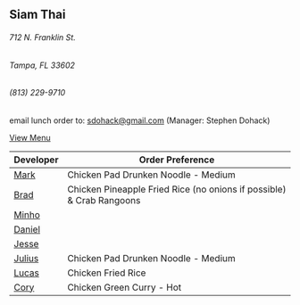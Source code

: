 ## Siam Thai
###### 712 N. Franklin St.
###### Tampa, FL 33602
###### (813) 229-9710

email lunch order to: sdohack@gmail.com
(Manager: Stephen Dohack)

[View Menu](http://www.si-am-thairestaurant.com/lunch-menu/)



Developer                                           | Order Preference
----------------------------------------------------|---------------------
[Mark](http://github.com/mark-smithtb)              | Chicken Pad Drunken Noodle - Medium
[Brad](https://github.com/bradreed)                 | Chicken Pineapple Fried Rice (no onions if possible) & Crab Rangoons
[Minho](https://github.com/minhochoi)               | 
[Daniel](https://github.come/dtartaglia)            | 
[Jesse](https://github.com/jessecurry)              | 
[Julius](https://github.com/)                       | Chicken Pad Drunken Noodle - Medium
[Lucas](https://github.com/)                        | Chicken Fried Rice
[Cory](https://github.com/khaladin)                 | Chicken Green Curry - Hot

